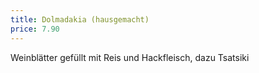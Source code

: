 ```yaml
---
title: Dolmadakia (hausgemacht)
price: 7.90
---
```


Weinblätter gefüllt mit Reis und Hackfleisch, dazu Tsatsiki
